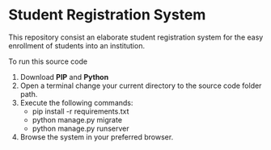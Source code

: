 # Student Registration System
This repository consist an elaborate student registration system for the easy enrollment of students into an institution.

To run this source code

1. Download **PIP** and **Python**
2. Open a terminal change your current directory to the source code folder path.
3. Execute the following commands:
    - pip install -r requirements.txt
    - python manage.py migrate
    - python manage.py runserver
4. Browse the system in your preferred browser.